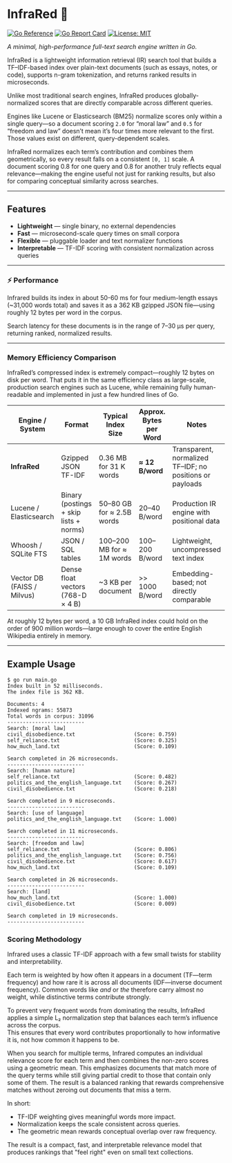 # InfraRed 🔎

[![Go Reference](https://pkg.go.dev/badge/github.com/Eratosthenes/infrared.svg)](https://pkg.go.dev/github.com/Eratosthenes/infrared)
[![Go Report Card](https://goreportcard.com/badge/github.com/Eratosthenes/infrared)](https://goreportcard.com/report/github.com/Eratosthenes/infrared)
[![License: MIT](https://img.shields.io/badge/License-MIT-yellow.svg)](LICENSE)

_A minimal, high-performance full-text search engine written in Go._

InfraRed is a lightweight information retrieval (IR) search tool that builds a TF–IDF-based index over plain-text documents (such as essays, notes, or code), supports n-gram tokenization, and returns ranked results in microseconds.

Unlike most traditional search engines, InfraRed produces globally-normalized scores that are directly comparable across different queries.

Engines like Lucene or Elasticsearch (BM25) normalize scores only within a single query—so a document scoring `2.0` for “moral law” and `0.5` for “freedom and law” doesn’t mean it’s four times more relevant to the first. Those values exist on different, query-dependent scales.

InfraRed normalizes each term’s contribution and combines them geometrically, so every result falls on a consistent `[0, 1]` scale. A document scoring 0.8 for one query and 0.8 for another truly reflects equal relevance—making the engine useful not just for ranking results, but also for comparing conceptual similarity across searches.

---

## Features

- **Lightweight** — single binary, no external dependencies  
- **Fast** — microsecond-scale query times on small corpora  
- **Flexible** — pluggable loader and text normalizer functions  
- **Interpretable** — TF-IDF scoring with consistent normalization across queries

---

### ⚡ Performance

Infrared builds its index in about 50-60 ms for four medium-length essays (~31,000 words total) and saves it as a 362 KB gzipped JSON file—using roughly 12 bytes per word in the corpus.

Search latency for these documents is in the range of 7–30 µs per query, returning ranked, normalized results.

---

### Memory Efficiency Comparison

InfraRed’s compressed index is extremely compact—roughly 12 bytes on disk per word. That puts it in the same efficiency class as large-scale, production search engines such as Lucene, while remaining fully human-readable and implemented in just a few hundred lines of Go.

| Engine / System | Format | Typical Index Size | Approx. Bytes per Word | Notes |
|-----------------|---------|--------------------|-------------------------|-------|
| **InfraRed** | Gzipped JSON TF-IDF | 0.36 MB for 31 K words | **≈ 12 B/word** | Transparent, normalized TF–IDF; no positions or payloads |
| Lucene / Elasticsearch | Binary (postings + skip lists + norms) | 50–80 GB for ≈ 2.5B words | 20–40 B/word | Production IR engine with positional data |
| Whoosh / SQLite FTS | JSON / SQL tables | 100–200 MB for ≈ 1M words | 100–200 B/word | Lightweight, uncompressed text index |
| Vector DB (FAISS / Milvus) | Dense float vectors (768-D × 4 B) | ~3 KB per document | >> 1000 B/word | Embedding-based; not directly comparable |

At roughly 12 bytes per word, a 10 GB InfraRed index could hold on the order of 900 million words—large enough to cover the entire English Wikipedia entirely in memory.

---

## Example Usage

```text
$ go run main.go
Index built in 52 milliseconds.
The index file is 362 KB.

Documents: 4
Indexed ngrams: 55873
Total words in corpus: 31096
-------------------------
Search: [moral law]
civil_disobedience.txt                   (Score: 0.759)
self_reliance.txt                        (Score: 0.325)
how_much_land.txt                        (Score: 0.109)

Search completed in 26 microseconds.
-------------------------
Search: [human nature]
self_reliance.txt                        (Score: 0.482)
politics_and_the_english_language.txt    (Score: 0.267)
civil_disobedience.txt                   (Score: 0.218)

Search completed in 9 microseconds.
-------------------------
Search: [use of language]
politics_and_the_english_language.txt    (Score: 1.000)

Search completed in 11 microseconds.
-------------------------
Search: [freedom and law]
self_reliance.txt                        (Score: 0.806)
politics_and_the_english_language.txt    (Score: 0.756)
civil_disobedience.txt                   (Score: 0.617)
how_much_land.txt                        (Score: 0.109)

Search completed in 26 microseconds.
-------------------------
Search: [land]
how_much_land.txt                        (Score: 1.000)
civil_disobedience.txt                   (Score: 0.009)

Search completed in 19 microseconds.
-------------------------
```

### Scoring Methodology

Infrared uses a classic TF-IDF approach with a few small twists for stability and interpretability.

Each term is weighted by how often it appears in a document (TF—term frequency) and how rare it is across all documents (IDF—inverse document frequency). Common words like _and_ or _the_ therefore carry almost no weight, while distinctive terms contribute strongly.

To prevent very frequent words from dominating the results, InfraRed applies a simple L₂ normalization step that balances each term’s influence across the corpus.  
This ensures that every word contributes proportionally to how informative it is, not how common it happens to be.

When you search for multiple terms, Infrared computes an individual relevance score for each term and then combines the non-zero scores using a geometric mean. This emphasizes documents that match more of the query terms while still giving partial credit to those that contain only some of them. The result is a balanced ranking that rewards comprehensive matches without zeroing out documents that miss a term.

In short:
- TF-IDF weighting gives meaningful words more impact.  
- Normalization keeps the scale consistent across queries.  
- The geometric mean rewards conceptual overlap over raw frequency.

The result is a compact, fast, and interpretable relevance model that produces rankings that "feel right" even on small text collections.
